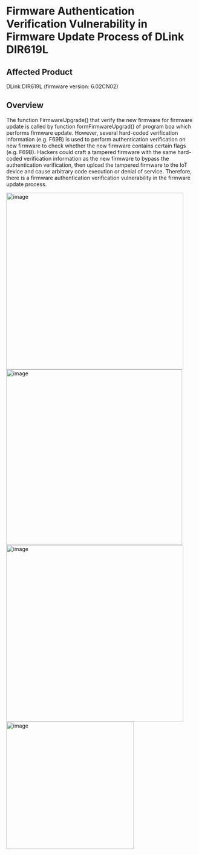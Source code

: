 # Firmware Authentication Verification Vulnerability in Firmware Update Process of DLink DIR619L


## Affected Product
DLink DIR619L (firmware version: 6.02CN02)

## Overview

The function FirmwareUpgrade() that verify the new firmware for firmware update is called by function formFirmwareUpgrad() of program boa which performs firmware update. However, several hard-coded verification information (e.g. F69B) is used to perform authentication verification on new firmware to check whether the new firmware contains certain flags (e.g. F69B). Hackers could craft a tampered firmware with the same hard-coded verification information as the new firmware to bypass the authentication verification, then upload the tampered firmware to the IoT device and cause arbitrary code execution or denial of service. Therefore, there is a firmware authentication verification vulnerability in the firmware update process.

<img width="468" alt="image" src="https://github.com/user-attachments/assets/dba525f1-151d-43b4-8ec4-ae7761f3cbca" /> \
<img width="465" alt="image" src="https://github.com/user-attachments/assets/e90a00d7-534d-4832-a283-7de85cff695c" /> \
<img width="468" alt="image" src="https://github.com/user-attachments/assets/2d88f32a-fc9c-4e97-88a5-c2dc15e27f99" /> \
<img width="337" alt="image" src="https://github.com/user-attachments/assets/a7c9da36-2e9c-45b4-8ffe-90feaa3dfb63" />



